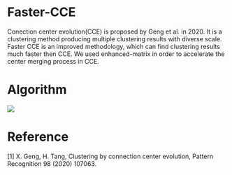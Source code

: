 # Faster-CCE
Conection center evolution(CCE) is proposed by Geng et al. in 2020. 
It is a clustering method producing multiple clustering results with diverse scale.
Faster CCE is an improved methodology, which can find clustering results much faster then CCE. 
We used enhanced-matrix in order to accelerate the center merging process in CCE.

# Algorithm
![](.faster_CCE_algorithm.png)


# Reference
[1] X. Geng, H. Tang, Clustering by connection center evolution, Pattern
Recognition 98 (2020) 107063.
